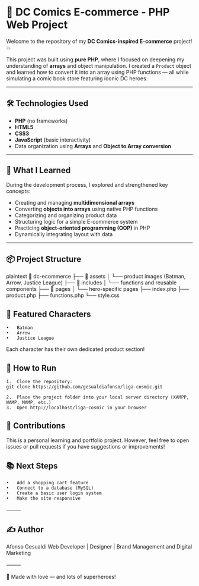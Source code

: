 # 🦇 DC Comics E-commerce - PHP Web Project

Welcome to the repository of my **DC Comics-inspired E-commerce** project! 💥

This project was built using **pure PHP**, where I focused on deepening my understanding of **arrays** and object manipulation. I created a `Product` object and learned how to convert it into an array using PHP functions — all while simulating a comic book store featuring iconic DC heroes.

---

## 🛠️ Technologies Used

- **PHP** (no frameworks)
- **HTML5**
- **CSS3**
- **JavaScript** (basic interactivity)
- Data organization using **Arrays** and **Object to Array conversion**

---

## 🧠 What I Learned

During the development process, I explored and strengthened key concepts:

- Creating and managing **multidimensional arrays**
- Converting **objects into arrays** using native PHP functions
- Categorizing and organizing product data
- Structuring logic for a simple E-commerce system
- Practicing **object-oriented programming (OOP)** in PHP
- Dynamically integrating layout with data

---

## 📦 Project Structure

plaintext
📁 dc-ecommerce
├── 📁 assets
│   └── product images (Batman, Arrow, Justice League)
├── 📁 includes
│   └── functions and reusable components
├── 📁 pages
│   └── hero-specific pages
├── index.php
├── product.php
├── functions.php
└── style.css

## 🦸 Featured Characters

	•	Batman
	•	Arrow
	•	Justice League

Each character has their own dedicated product section!

## 📄 How to Run
	1.	Clone the repository:
    git clone https://github.com/gesualdiafonso/liga-cosmic.git

    2.	Place the project folder into your local server directory (XAMPP, WAMP, MAMP, etc.)
	3.	Open http://localhost/liga-cosmic in your browser

## 🤝 Contributions

This is a personal learning and portfolio project. However, feel free to open issues or pull requests if you have suggestions or improvements!

## 📚 Next Steps
	•	Add a shopping cart feature
	•	Connect to a database (MySQL)
	•	Create a basic user login system
	•	Make the site responsive

⸻

## ✍️ Author

Afonso Gesualdi
Web Developer | Designer | Brand Management and Digital Marketing

⸻

🖤 Made with love — and lots of superheroes!
